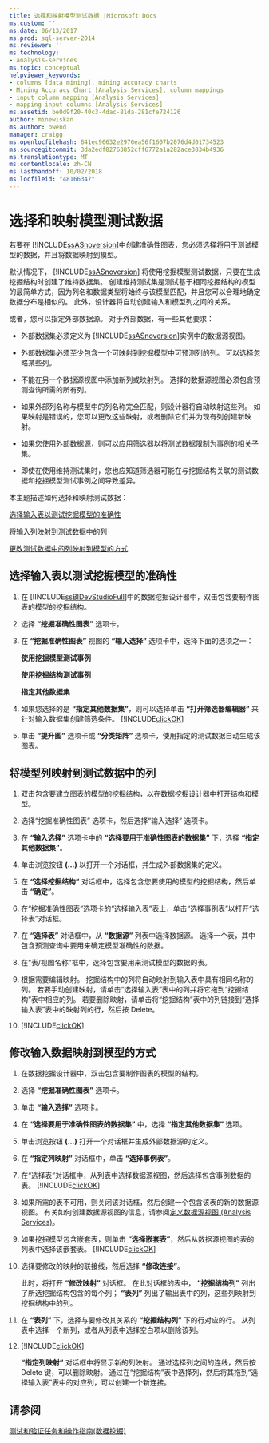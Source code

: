 ```yaml
---
title: 选择和映射模型测试数据 |Microsoft Docs
ms.custom: ''
ms.date: 06/13/2017
ms.prod: sql-server-2014
ms.reviewer: ''
ms.technology:
- analysis-services
ms.topic: conceptual
helpviewer_keywords:
- columns [data mining], mining accuracy charts
- Mining Accuracy Chart [Analysis Services], column mappings
- input column mapping [Analysis Services]
- mapping input columns [Analysis Services]
ms.assetid: be0d9f20-40c3-4dac-81da-281cfe724126
author: minewiskan
ms.author: owend
manager: craigg
ms.openlocfilehash: 641ec96632e2976ea56f1607b2076d4d01734523
ms.sourcegitcommit: 3da2edf82763852cff6772a1a282ace3034b4936
ms.translationtype: MT
ms.contentlocale: zh-CN
ms.lasthandoff: 10/02/2018
ms.locfileid: "48166347"
---
```

# <a name="choose-and-map-model-testing-data"></a>选择和映射模型测试数据
  若要在 [!INCLUDE[ssASnoversion](../../includes/ssasnoversion-md.md)]中创建准确性图表，您必须选择将用于测试模型的数据，并且将数据映射到模型。  
  
 默认情况下， [!INCLUDE[ssASnoversion](../../includes/ssasnoversion-md.md)] 将使用挖掘模型测试数据，只要在生成挖掘结构时创建了维持数据集。 创建维持测试集是测试基于相同挖掘结构的模型的最简单方式，因为列名和数据类型将始终与该模型匹配，并且您可以合理地确定数据分布是相似的。 此外，设计器将自动创建输入和模型列之间的关系。  
  
 或者，您可以指定外部数据源。 对于外部数据，有一些其他要求：  
  
-   外部数据集必须定义为 [!INCLUDE[ssASnoversion](../../includes/ssasnoversion-md.md)]实例中的数据源视图。  
  
-   外部数据集必须至少包含一个可映射到挖掘模型中可预测列的列。 可以选择忽略某些列。  
  
-   不能在另一个数据源视图中添加新列或映射列。 选择的数据源视图必须包含预测查询所需的所有列。  
  
-   如果外部列名称与模型中的列名称完全匹配，则设计器将自动映射这些列。 如果映射是错误的，您可以更改这些映射，或者删除它们并为现有列创建新映射。  
  
-   如果您使用外部数据源，则可以应用筛选器以将测试数据限制为事例的相关子集。  
  
-   即使在使用维持测试集时，您也应知道筛选器可能在与挖掘结构关联的测试数据和挖掘模型测试事例之间导致差异。  
  
 本主题描述如何选择和映射测试数据：  
  
 [选择输入表以测试挖掘模型的准确性](#bkmk_SelectInputs)  
  
 [将输入列映射到测试数据中的列](#bkmk_MapColumns)  
  
 [更改测试数据中的列映射到模型的方式](#bkmk_ChangeMappings)  
  
##  <a name="bkmk_SelectInputs"></a> 选择输入表以测试挖掘模型的准确性  
  
1.  在 [!INCLUDE[ssBIDevStudioFull](../../includes/ssbidevstudiofull-md.md)]中的数据挖掘设计器中，双击包含要制作图表的模型的挖掘结构。  
  
2.  选择 **“挖掘准确性图表”** 选项卡。  
  
3.  在 **“挖掘准确性图表”** 视图的 **“输入选择”** 选项卡中，选择下面的选项之一：  
  
     **使用挖掘模型测试事例**  
  
     **使用挖掘结构测试事例**  
  
     **指定其他数据集**  
  
4.  如果您选择的是 **“指定其他数据集”**，则可以选择单击 **“打开筛选器编辑器”** 来针对输入数据集创建筛选条件。 [!INCLUDE[clickOK](../../includes/clickok-md.md)]  
  
5.  单击 **“提升图”** 选项卡或 **“分类矩阵”** 选项卡，使用指定的测试数据自动生成该图表。  
  
##  <a name="bkmk_MapColumns"></a> 将模型列映射到测试数据中的列  
  
1.  双击包含要建立图表的模型的挖掘结构，以在数据挖掘设计器中打开结构和模型。  
  
2.  选择“挖掘准确性图表”  选项卡，然后选择“输入选择”  选项卡。  
  
3.  在 **“输入选择”** 选项卡中的 **“选择要用于准确性图表的数据集”** 下，选择 **“指定其他数据集”**。  
  
4.  单击浏览按钮 **(…)** 以打开一个对话框，并生成外部数据集的定义。  
  
5.  在 **“选择挖掘结构”** 对话框中，选择包含您要使用的模型的挖掘结构，然后单击 **“确定”**。  
  
6.  在“挖掘准确性图表”选项卡的“选择输入表”表上，单击“选择事例表”以打开“选择表”对话框。  
  
7.  在 **“选择表”** 对话框中，从 **“数据源”** 列表中选择数据源。 选择一个表，其中包含预测查询中要用来确定模型准确性的数据。  
  
8.  在“表/视图名称”框中，选择包含要用来测试模型的数据的表。  
  
9. 根据需要编辑映射。 挖掘结构中的列将自动映射到输入表中具有相同名称的列。 若要手动创建映射，请单击“选择输入表”表中的列并将它拖到“挖掘结构”表中相应的列。 若要删除映射，请单击将“挖掘结构”表中的列链接到“选择输入表”表中的映射列的行，然后按 Delete。  
  
10. [!INCLUDE[clickOK](../../includes/clickok-md.md)]  
  
##  <a name="bkmk_ChangeMappings"></a> 修改输入数据映射到模型的方式  
  
1.  在数据挖掘设计器中，双击包含要制作图表的模型的结构。  
  
2.  选择 **“挖掘准确性图表”** 选项卡。  
  
3.  单击 **“输入选择”** 选项卡。  
  
4.  在 **“选择要用于准确性图表的数据集”** 中，选择 **“指定其他数据集”** 选项。  
  
5.  单击浏览按钮 **(…)** 打开一个对话框并生成外部数据源的定义。  
  
6.  在 **“指定列映射”** 对话框中，单击 **“选择事例表”**。  
  
7.  在“选择表”对话框中，从列表中选择数据源视图，然后选择包含事例数据的表。 [!INCLUDE[clickOK](../../includes/clickok-md.md)]  
  
8.  如果所需的表不可用，则关闭该对话框，然后创建一个包含该表的新的数据源视图。 有关如何创建数据源视图的信息，请参阅[定义数据源视图 (Analysis Services)](../multidimensional-models/defining-a-data-source-view-analysis-services.md)。  
  
9. 如果挖掘模型包含嵌套表，则单击 **“选择嵌套表”**，然后从数据源视图的表的列表中选择该嵌套表。 [!INCLUDE[clickOK](../../includes/clickok-md.md)]  
  
10. 选择要修改的映射的联接线，然后选择 **“修改连接”**。  
  
     此时，将打开 **“修改映射”** 对话框。 在此对话框的表中， **“挖掘结构列”** 列出了所选挖掘结构包含的每个列； **“表列”** 列出了输出表中的列，这些列映射到挖掘结构中的列。  
  
11. 在 **“表列”** 下，选择与要修改其关系的 **“挖掘结构列”** 下的行对应的行。 从列表中选择一个新列，或者从列表中选择空白项以删除该列。  
  
12. [!INCLUDE[clickOK](../../includes/clickok-md.md)]  
  
     **“指定列映射”** 对话框中将显示新的列映射。 通过选择列之间的连线，然后按 Delete 键，可以删除映射。 通过在“挖掘结构”表中选择列，然后将其拖到“选择输入表”表中的对应列，可以创建一个新连接。  
  
## <a name="see-also"></a>请参阅  
 [测试和验证任务和操作指南&#40;数据挖掘&#41;](testing-and-validation-tasks-and-how-tos-data-mining.md)  
  
  
